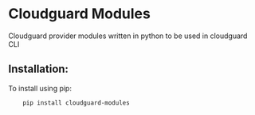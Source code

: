 # Cloudguard Modules
Cloudguard provider modules written in python to be used in cloudguard CLI

## Installation:
To install using pip:

        pip install cloudguard-modules